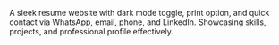 A sleek resume website with dark mode toggle, print option, and quick contact via WhatsApp, email, phone, and LinkedIn. Showcasing skills, projects, and professional profile effectively.
